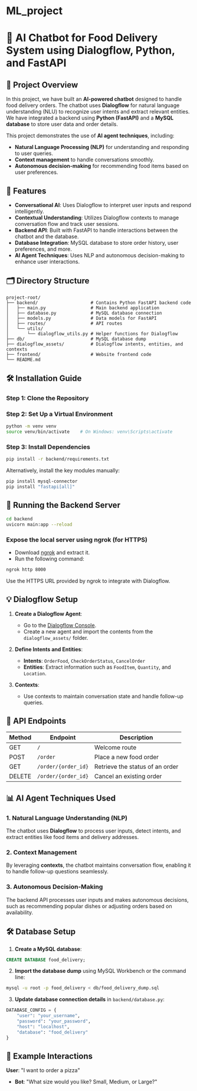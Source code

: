 # ML_project
# 🤖 AI Chatbot for Food Delivery System using Dialogflow, Python, and FastAPI

## 📌 Project Overview
In this project, we have built an **AI-powered chatbot** designed to handle food delivery orders. The chatbot uses **Dialogflow** for natural language understanding (NLU) to recognize user intents and extract relevant entities. We have integrated a backend using **Python (FastAPI)** and a **MySQL database** to store user data and order details.

This project demonstrates the use of **AI agent techniques**, including:
- **Natural Language Processing (NLP)** for understanding and responding to user queries.
- **Context management** to handle conversations smoothly.
- **Autonomous decision-making** for recommending food items based on user preferences.

## 🚀 Features
- **Conversational AI**: Uses Dialogflow to interpret user inputs and respond intelligently.
- **Contextual Understanding**: Utilizes Dialogflow contexts to manage conversation flow and track user sessions.
- **Backend API**: Built with FastAPI to handle interactions between the chatbot and the database.
- **Database Integration**: MySQL database to store order history, user preferences, and more.
- **AI Agent Techniques**: Uses NLP and autonomous decision-making to enhance user interactions.

## 🗂 Directory Structure
```
project-root/
├── backend/                    # Contains Python FastAPI backend code
│   ├── main.py                 # Main backend application
│   ├── database.py             # MySQL database connection
│   ├── models.py               # Data models for FastAPI
│   ├── routes/                 # API routes
│   └── utils/
│       └── dialogflow_utils.py # Helper functions for Dialogflow
├── db/                         # MySQL database dump
├── dialogflow_assets/          # Dialogflow intents, entities, and contexts
├── frontend/                   # Website frontend code
└── README.md
```

## 🛠 Installation Guide

### Step 1: Clone the Repository

### Step 2: Set Up a Virtual Environment
```bash
python -m venv venv
source venv/bin/activate    # On Windows: venv\Scripts\activate
```

### Step 3: Install Dependencies
```bash
pip install -r backend/requirements.txt
```
Alternatively, install the key modules manually:
```bash
pip install mysql-connector
pip install "fastapi[all]"
```

## 🚀 Running the Backend Server
```bash
cd backend
uvicorn main:app --reload
```

### Expose the local server using ngrok (for HTTPS)
- Download [ngrok](https://ngrok.com/download) and extract it.
- Run the following command:
```bash
ngrok http 8000
```
Use the HTTPS URL provided by ngrok to integrate with Dialogflow.

## 💡 Dialogflow Setup

1. **Create a Dialogflow Agent**:
   - Go to the [Dialogflow Console](https://dialogflow.cloud.google.com/).
   - Create a new agent and import the contents from the `dialogflow_assets/` folder.

2. **Define Intents and Entities**:
   - **Intents**: `OrderFood`, `CheckOrderStatus`, `CancelOrder`
   - **Entities**: Extract information such as `FoodItem`, `Quantity`, and `Location`.

3. **Contexts**:
   - Use contexts to maintain conversation state and handle follow-up queries.

## 📡 API Endpoints
| Method | Endpoint               | Description                     |
|--------|------------------------|---------------------------------|
| GET    | `/`                   | Welcome route                   |
| POST   | `/order`              | Place a new food order          |
| GET    | `/order/{order_id}`   | Retrieve the status of an order |
| DELETE | `/order/{order_id}`   | Cancel an existing order        |

## 📊 AI Agent Techniques Used

### 1. Natural Language Understanding (NLP)
The chatbot uses **Dialogflow** to process user inputs, detect intents, and extract entities like food items and delivery addresses.

### 2. Context Management
By leveraging **contexts**, the chatbot maintains conversation flow, enabling it to handle follow-up questions seamlessly.

### 3. Autonomous Decision-Making
The backend API processes user inputs and makes autonomous decisions, such as recommending popular dishes or adjusting orders based on availability.

## 🛠 Database Setup

1. **Create a MySQL database**:
```sql
CREATE DATABASE food_delivery;
```
2. **Import the database dump** using MySQL Workbench or the command line:
```bash
mysql -u root -p food_delivery < db/food_delivery_dump.sql
```
3. **Update database connection details** in `backend/database.py`:
```python
DATABASE_CONFIG = {
    "user": "your_username",
    "password": "your_password",
    "host": "localhost",
    "database": "food_delivery"
}
```

## 🤖 Example Interactions
**User**: "I want to order a pizza"
   - **Bot**: "What size would you like? Small, Medium, or Large?"
